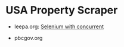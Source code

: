 # USA Property Scraper

- leepa.org: [Selenium with concurrent](./leepa-scraper/leepa-scraper.py)

- pbcgov.org